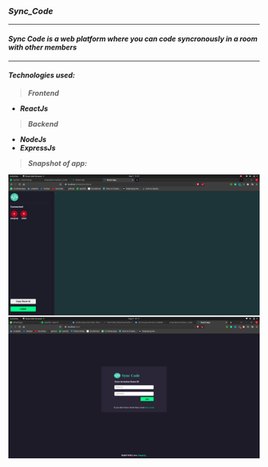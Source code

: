 ### ***Sync_Code***
---
#### *Sync Code is a web platform where you can code syncronously in a room with other members*

---

#### ***Technologies used:***
> ***Frontend***
* ***ReactJs***

> ***Backend***
* ***NodeJs***
* ***ExpressJs***

> ***Snapshot of app:*** 

<img src="Images/Editor.png"/>
<img src="Images/Home.png"/>
